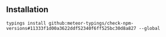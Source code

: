 ## Installation

`typings install github:meteor-typings/check-npm-versions#11333f1d00a3622ddf52340f6ff525bc30d8a827 --global`
